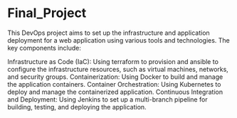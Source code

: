 ﻿# Final_Project
 
This DevOps project aims to set up the infrastructure and application deployment for a web application using various tools and technologies. The key components include:

Infrastructure as Code (IaC): Using terraform to provision and ansible to configure the infrastructure resources, such as virtual machines, networks, and security groups.
Containerization: Using Docker to build and manage the application containers.
Container Orchestration: Using Kubernetes to deploy and manage the containerized application.
Continuous Integration and Deployment: Using Jenkins to set up a multi-branch pipeline for building, testing, and deploying the application.

